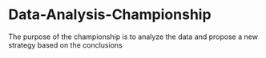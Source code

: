 # Data-Analysis-Championship
The purpose of the championship is to analyze the data and propose a new strategy based on the conclusions
